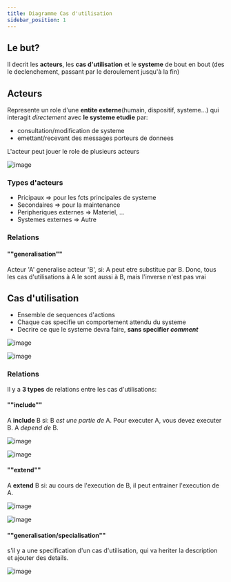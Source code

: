 ```yaml
---
title: Diagramme Cas d'utilisation
sidebar_position: 1
---
```


## Le but?

Il decrit les **acteurs**, les **cas d'utilisation** et le **systeme** de bout en bout (des le declenchement, passant par le deroulement jusqu'à la fin)

## Acteurs

Represente un role d'une **entite externe**(humain, dispositif, systeme...) qui interagit _directement_ avec **le systeme etudie** par:

- consultation/modification de systeme
- emettant/recevant des messages porteurs de donnees

L'acteur peut jouer le role de plusieurs acteurs

![image](https://user-images.githubusercontent.com/72823374/154050085-1567b4d9-c090-4996-be7e-aefdd84b5b1c.png)

### Types d'acteurs

- Pricipaux => pour les fcts principales de systeme
- Secondaires => pour la maintenance
- Peripheriques externes => Materiel, ...
- Systemes externes => Autre

### Relations

#### ""generalisation""

Acteur 'A' generalise acteur 'B', si: A peut etre substitue par B. Donc, tous les cas d'utilisations à A le sont aussi à B, mais l'inverse n'est pas vrai

## Cas d'utilisation

- Ensemble de sequences d'actions
- Chaque cas specifie un comportement attendu du systeme
- Decrire ce que le systeme devra faire, **sans specifier _comment_**

![image](https://user-images.githubusercontent.com/72823374/154050251-b79d3525-d6dc-4622-a2d3-5be2f461507d.png)

![image](https://user-images.githubusercontent.com/72823374/154050372-9dd42f7e-eee9-4fda-b0eb-a0f7b10a913c.png)

### Relations

Il y a **3 types** de relations entre les cas d'utilisations:

#### ""include""

A **include** B si: B _est une partie de_ A. Pour executer A, vous devez executer B. A _depend de_ B.

![image](https://user-images.githubusercontent.com/72823374/154050427-1eb4e781-f39f-425f-8ccc-0f51f0f02527.png)

![image](https://user-images.githubusercontent.com/72823374/154050520-15c9179b-53ee-417b-82c3-0258ff56f7b5.png)

#### ""extend""

A **extend** B si: au cours de l'execution de B, il peut entrainer l'execution de A.

![image](https://user-images.githubusercontent.com/72823374/154050602-fcf26031-febc-477b-9a63-8d966c6bf9b8.png)

![image](https://user-images.githubusercontent.com/72823374/154050746-9c1ceda6-2a04-470c-8244-ce0987f8b4ba.png)

#### ""generalisation/specialisation""

s'il y a une specification d'un cas d'utilisation, qui va heriter la description et ajouter des details.

![image](https://user-images.githubusercontent.com/72823374/154050827-8dfb9c41-8f15-4b3a-9883-67d26c998ecc.png)
